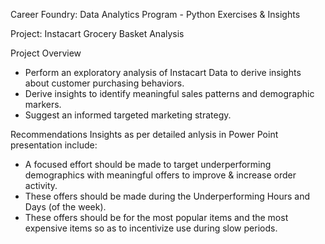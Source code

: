 Career Foundry: Data Analytics Program - Python Exercises & Insights

Project: Instacart Grocery Basket Analysis

Project Overview

- Perform an exploratory analysis of Instacart Data to derive insights about customer purchasing behaviors.
- Derive insights to identify meaningful sales patterns and demographic markers.
- Suggest an informed targeted marketing strategy.

Recommendations
Insights as per detailed anlysis in Power Point presentation include:
- A focused effort should be made to target underperforming demographics with meaningful offers to improve & increase order activity. 
- These offers should be made during the Underperforming Hours and Days (of the week).
- These offers should be for the most popular items and the most expensive items so as to incentivize use during slow periods. 
